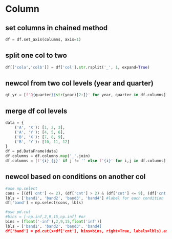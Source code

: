 # Column

## set columns in chained method
```py
df = df.set_axis(columns, axis=1)
```

## split one col to two
```py
df[['cola','colb']] = df['col'].str.rsplit('_', 1, expand=True)
```

## newcol from two col levels (year and quarter)
```py
qt_yr = [f'Q{quarter}{str(year)[2:]}' for year, quarter in df.columns]
```
## merge df col levels
```py
data = {
    ('A', 'X'): [1, 2, 3],
    ('A', 'Y'): [4, 5, 6],
    ('B', 'X'): [7, 8, 9],
    ('B', 'Y'): [10, 11, 12]
}
df = pd.DataFrame(data)
df.columns = df.columns.map('_'.join)
df.columns = [f'{i}_{j}' if j != '' else f'{i}' for i,j in df.columns]
```

## newcol based on conditions on another col
```py
#use np.select
cons = [(df['cnt'] <= 2), (df['cnt'] > 2) & (df['cnt'] <= 9), (df['cnt'] > 9) & (df['cnt'] <= 15), (df['cnt'] > 15)]
lbls = ['band1', 'band2', 'band3', 'band4'] #label for each condition
df['band'] = np.select(cons, lbls)

#use pd.cut
#bins = [-np.inf,2,9,15,np.inf] #or
bins = [float('-inf'),2,9,15,float('inf')]
lbls = ['band1', 'band2', 'band3', 'band4]
df['band'] = pd.cut(x=df['cnt'], bins=bins, right=True, labels=lbls).astype(str) #change category to str
```
